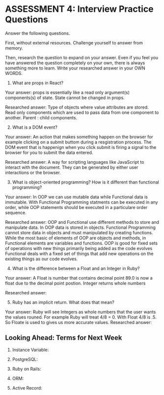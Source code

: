 # ASSESSMENT 4: Interview Practice Questions
Answer the following questions.

First, without external resources. Challenge yourself to answer from memory.

Then, research the question to expand on your answer. Even if you feel you have answered the question completely on your own, there is always something more to learn. Write your researched answer in your OWN WORDS.  

1. What are props in React?

  Your answer: props is essentially like a read only argument(s) components(s) of state. State cannot be changed in props.

  Researched answer: Type of objects where value attributes are stored. Read only components which are used to pass data from one component to another. Parent : child components. 



2. What is a DOM event?

  Your answer: An action that makes something happen on the browser for example clicking on a submit buttom during a resgistration process. The DOM event that is happenign when you click submit is firing a signal to the browser for you to submit the data entered. 

  Researched answer: A way for scripting languages like JavaScript to interact with the document. They can be generated by either user interactions or the browser. 



3. What is object-oriented programming? How is it different than functional programming?

  Your answer: In OOP we can use mutable data while Functional data is immutable. With Functional Programming statments can be executed in any order, while OOP statements should be executed in a particulare order sequence. 

  Researched answer: OOP and Functional use different methods to store and manipulate data. In OOP data is stored in objects. Functional Programming cannot store data in objects and must manipulated by creating functions. While the most basic of elements of OOP are objects and methods, in Functional elements are variables and functions. OOP is good for fixed sets of operations with new things primarily being added as the code evolves Functional deals with a fixed set of things that add new operations on the existing things as our code evolves.  



4. What is the difference between a Float and an Integer in Ruby?

  Your answer: A Float is number that contains decimal point 89.0 is now a float due to the decimal point postion. Integer returns whole numbers 

  Researched answer:



5. Ruby has an implicit return. What does that mean?

  Your answer: Ruby will see Integers as whole numbers that the user wants the values rouned. For example Ruby will treat 4/8 = 0. With Float 4/8 is .5. So Floate is used to gives us more accurate values. 
  Researched answer:



## Looking Ahead: Terms for Next Week

1. Instance Variable:

2. PostgreSQL:

3. Ruby on Rails:

4. ORM:

5. Active Record:
